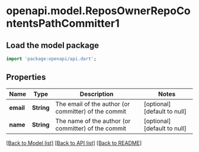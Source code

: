 # openapi.model.ReposOwnerRepoContentsPathCommitter1

## Load the model package
```dart
import 'package:openapi/api.dart';
```

## Properties
Name | Type | Description | Notes
------------ | ------------- | ------------- | -------------
**email** | **String** | The email of the author (or committer) of the commit | [optional] [default to null]
**name** | **String** | The name of the author (or committer) of the commit | [optional] [default to null]

[[Back to Model list]](../README.md#documentation-for-models) [[Back to API list]](../README.md#documentation-for-api-endpoints) [[Back to README]](../README.md)


